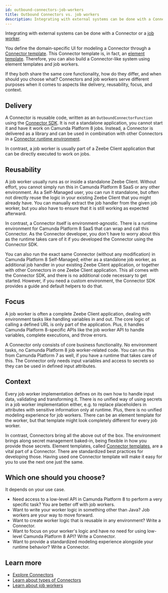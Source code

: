 ```yaml
---
id: outbound-connectors-job-workers
title: Outbound Connectors vs. job workers
description: Integrating with external systems can be done with a Connector or a job worker.
---
```


Integrating with external systems can be done with a Connector or a [job worker](job-workers.md).

You define the domain-specific UI for modeling a Connector through a [Connector template](/components/connectors/custom-built-connectors/connector-templates.md). This Connector template is, in fact, an [element template](/components/modeler/desktop-modeler/element-templates/about-templates.md). Therefore, you can also build a Connector-like system using element templates and job workers.

If they both share the same core functionality, how do they differ, and when should you choose what? Connectors and job workers serve different purposes when it comes to aspects like delivery, reusability, focus, and context.

## Delivery

A Connector is reusable code, written as an `OutboundConnectorFunction` using the [Connector SDK](/components/connectors/custom-built-connectors/connector-sdk.md#runtime-logic).
It is not a standalone application, you cannot start it and have it work on Camunda Platform 8 jobs.
Instead, a Connector is delivered as a library and can be used in combination with other Connectors in a [Connector runtime environment](/components/connectors/custom-built-connectors/connector-sdk.md#runtime-environments).

In contrast, a job worker is usually part of a Zeebe Client application that can be directly executed to work on jobs.

## Reusability

A job worker usually runs as or inside a standalone Zeebe Client. Without effort, you cannot simply run this in Camunda Platform 8 SaaS or any other environment.
As a Self-Managed user, you can run it standalone, but often not directly reuse the logic in your existing Zeebe Client that you might already have.
You can manually extract the job handler from the given job worker, but you also have to ensure that it is still working as expected afterward.

In contrast, a Connector itself is environment-agnostic. There is a runtime environment for Camunda Platform 8 SaaS that can wrap and call this Connector. As the Connector developer, you don't have to worry about this as the runtime takes care of it if you developed the Connector using the Connector SDK.

You can also run the exact same Connector (without any modification) in Camunda Platform 8 Self-Managed; either as a standalone job worker, as additional job handler in your existing Zeebe Client application, or together with other Connectors in one Zeebe Client application.
This all comes with the Connector SDK, and there is no additional code necessary to get started. However, if you need a custom environment, the Connector SDK provides a guide and default helpers to do that.

## Focus

A job worker is often a complete Zeebe Client application, dealing with environment tasks like handling variables in and out. The core logic of calling a defined URL is only part of the application.
Plus, it handles Camunda Platform 8-specific APIs like the job worker API to handle variables, complete executions, and throw errors.

A Connector only consists of core business functionality. No environment tasks, no Camunda Platform 8 job worker-related code. You can run this from Camunda Platform 7 as well, if you have a runtime that takes care of this.
The Connector only needs input variables and access to secrets so they can be used in defined input attributes.

## Context

Every job worker implementation defines on its own how to handle input data, validating and transforming it.
There is no unified way of using secrets in a job worker implementation either, e.g. to replace placeholders in attributes with sensitive information only at runtime.
Plus, there is no unified modeling experience for job workers. There can be an element template for the worker, but that template might look completely different for every job worker.

In contrast, Connectors bring all the above out of the box. The environment brings along secret management baked-in, being flexible in how you provide those secrets.
Element templates, called [Connector templates](/components/connectors/custom-built-connectors/connector-templates.md), are a vital part of a Connector. There are standardized best practices for developing those.
Having used one Connector template will make it easy for you to use the next one just the same.

## Which one should you choose?

It depends on your use case.

- Need access to a low-level API in Camunda Platform 8 to perform a very specific task? You are better off with job workers.
- Want to write your worker logic in something other than Java? Job workers are your way to move forward.
- Want to create worker logic that is reusable in any environment? Write a Connector.
- Want to focus on your worker's logic and have no need for using low-level Camunda Platform 8 API? Write a Connector.
- Want to provide a standardized modeling experience alongside your runtime behavior? Write a Connector.

## Learn more

- [Explore Connectors](/components/connectors/introduction.md)
- [Learn about types of Connectors](/components/connectors/connector-types.md)
- [Learn about job workers](job-workers.md)
